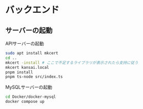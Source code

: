 # バックエンド

## サーバーの起動

APIサーバーの起動

```bash
sudo apt install mkcert
cd ..
mkcert -install # ここで不足するライブラリが表示されたら支持に従う
mkcert kansai.local
pnpm install
pnpm ts-node src/index.ts
```

MySQLサーバーの起動

```bash
cd Docker/docker-mysql
docker compose up 
```
